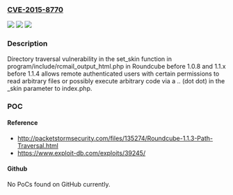 ### [CVE-2015-8770](https://cve.mitre.org/cgi-bin/cvename.cgi?name=CVE-2015-8770)
![](https://img.shields.io/static/v1?label=Product&message=n%2Fa&color=blue)
![](https://img.shields.io/static/v1?label=Version&message=n%2Fa&color=blue)
![](https://img.shields.io/static/v1?label=Vulnerability&message=n%2Fa&color=brighgreen)

### Description

Directory traversal vulnerability in the set_skin function in program/include/rcmail_output_html.php in Roundcube before 1.0.8 and 1.1.x before 1.1.4 allows remote authenticated users with certain permissions to read arbitrary files or possibly execute arbitrary code via a .. (dot dot) in the _skin parameter to index.php.

### POC

#### Reference
- http://packetstormsecurity.com/files/135274/Roundcube-1.1.3-Path-Traversal.html
- https://www.exploit-db.com/exploits/39245/

#### Github
No PoCs found on GitHub currently.

